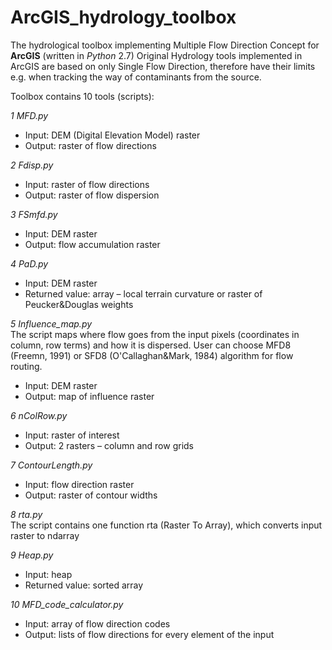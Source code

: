 # ArcGIS_hydrology_toolbox
The hydrological toolbox implementing Multiple Flow Direction Concept  for **ArcGIS** (written in *Python* 2.7)
Original Hydrology tools implemented in ArcGIS are based on only Single Flow Direction, therefore have their limits e.g. when tracking the way of contaminants from the source.

Toolbox contains 10 tools (scripts):

*1	MFD.py*<br/>
- Input: DEM (Digital Elevation Model) raster
- Output: raster of flow directions

*2	Fdisp.py* <br/>
- Input: raster of flow directions
- Output: raster of flow dispersion

*3	FSmfd.py*<br/>
- Input: DEM raster
- Output: flow accumulation raster 

*4	PaD.py*<br/>
- Input: DEM raster
- Returned value: array – local terrain curvature or raster of Peucker&Douglas weights

*5	Influence_map.py*<br/>
The script maps where flow goes from the input pixels (coordinates in column, row terms) and how it is dispersed. User can choose MFD8 (Freemn, 1991) or SFD8 (O'Callaghan&Mark, 1984) algorithm for flow routing. 
- Input: DEM raster
- Output: map of influence raster

*6	nColRow.py*<br/>
- Input: raster of interest
- Output: 2 rasters – column and row grids

*7	ContourLength.py*<br/>
- Input: flow direction raster
- Output: raster of contour widths

*8	rta.py*<br/>
The script contains one function rta (Raster To Array), which converts input raster to ndarray

*9	Heap.py*<br/>
- Input: heap
- Returned value: sorted array

*10	MFD_code_calculator.py*<br/>
- Input: array of flow direction codes
- Output: lists of flow directions for every element of the input

